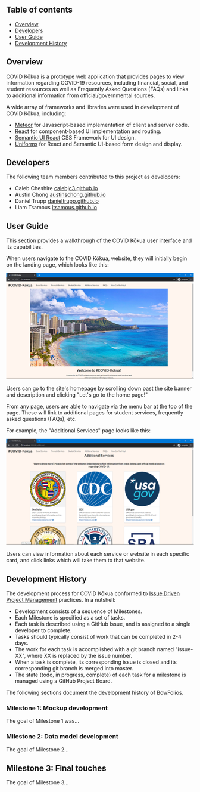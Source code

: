## Table of contents

* [Overview](#overview)
* [Developers](#developers)
* [User Guide](#user-guide)
* [Development History](#development-history)

## Overview
COVID Kōkua is a prototype web application that provides pages to view information regarding COVID-19 resources, including financial, social, and student resources as well as Frequently Asked Questions (FAQs) and links to additional information from official/governmental sources.

A wide array of frameworks and libraries were used in development of COVID Kōkua, including:

* [Meteor](https://www.meteor.com/) for Javascript-based implementation of client and server code.
* [React](https://reactjs.org/) for component-based UI implementation and routing.
* [Semantic UI React](https://react.semantic-ui.com/) CSS Framework for UI design.
* [Uniforms](https://uniforms.tools/) for React and Semantic UI-based form design and display.

## Developers

The following team members contributed to this project as developers:

* Caleb Cheshire [calebjc3.github.io](https://calebjc3.github.io/)
* Austin Chong [austinschong.github.io](https://austinschong.github.io/)
* Daniel Trupp [danieltrupp.github.io](https://danieltrupp.github.io/)
* Liam Tsamous [ltsamous.github.io](https://ltsamous.github.io/)

## User Guide

This section provides a walkthrough of the COVID Kōkua user interface and its capabilities.

When users navigate to the COVID Kōkua, website, they will initially begin on the landing page, which looks like this:

<img src="images/landing.png">

Users can go to the site's homepage by scrolling down past the site banner and description and clicking "Let's go to the home page!"

From any page, users are able to navigate via the menu bar at the top of the page. These will link to additional pages for student services, frequently asked questions (FAQs), etc. 

For example, the "Additional Services" page looks like this:

<img src="images/additional.png">

Users can view information about each service or website in each specific card, and click links which will take them to that website.

## Development History

The development process for COVID Kōkua conformed to [Issue Driven Project Management](http://courses.ics.hawaii.edu/ics314f19/modules/project-management/) practices. In a nutshell:

* Development consists of a sequence of Milestones.
* Each Milestone is specified as a set of tasks.
* Each task is described using a GitHub Issue, and is assigned to a single developer to complete.
* Tasks should typically consist of work that can be completed in 2-4 days.
* The work for each task is accomplished with a git branch named "issue-XX", where XX is replaced by the issue number.
* When a task is complete, its corresponding issue is closed and its corresponding git branch is merged into master.
* The state (todo, in progress, complete) of each task for a milestone is managed using a GitHub Project Board.

The following sections document the development history of BowFolios.

### Milestone 1: Mockup development

The goal of Milestone 1 was...

### Milestone 2: Data model development

The goal of Milestone 2...

## Milestone 3: Final touches

The goal of Milestone 3...
